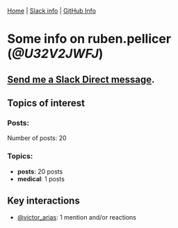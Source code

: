 [Home](https://kelu124.github.io/echommunity/) | [Slack info](https://kelu124.github.io/echommunity/) | [GitHub Info](https://kelu124.github.io/echommunity/github.html)

# Some info on __ruben.pellicer__ (_@U32V2JWFJ_)


## [Send me a Slack Direct message](https://echopen.slack.com/messages/@ruben.pellicer/).

## Topics of interest

### Posts: 

Number of posts: 20

### Topics:

* __posts__: 20 posts
* __medical__: 1 posts

## Key interactions 

* [@victor_arias](./U32FZ0QLX.md): 1 mention and/or reactions
